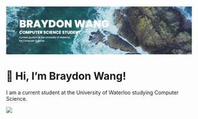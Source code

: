 [![Header](header.png "Header")](https://braydonwang.github.io)

# 👋 Hi, I’m Braydon Wang!

I am a current student at the University of Waterloo studying Computer Science.

![](https://img.shields.io/github/followers/braydonwang?style=social)

